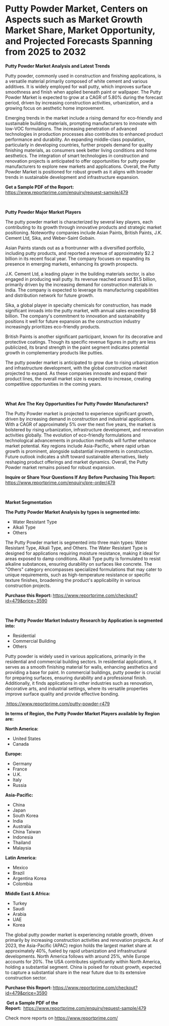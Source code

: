 <p><h1>Putty Powder Market, Centers on Aspects such as Market Growth Market Share, Market Opportunity, and Projected Forecasts Spanning from 2025 to 2032</h1></p><p><strong>Putty Powder Market Analysis and Latest Trends</strong></p>
<p><p>Putty powder, commonly used in construction and finishing applications, is a versatile material primarily composed of white cement and various additives. It is widely employed for wall putty, which improves surface smoothness and finish when applied beneath paint or wallpaper. The Putty Powder Market is expected to grow at a CAGR of 5.80% during the forecast period, driven by increasing construction activities, urbanization, and a growing focus on aesthetic home improvement. </p><p>Emerging trends in the market include a rising demand for eco-friendly and sustainable building materials, prompting manufacturers to innovate with low-VOC formulations. The increasing penetration of advanced technologies in production processes also contributes to enhanced product performance and durability. An expanding middle-class population, particularly in developing countries, further propels demand for quality finishing materials, as consumers seek better living conditions and home aesthetics. The integration of smart technologies in construction and renovation projects is anticipated to offer opportunities for putty powder manufacturers to explore new markets and applications. Overall, the Putty Powder Market is positioned for robust growth as it aligns with broader trends in sustainable development and infrastructure expansion.</p></p>
<p><strong>Get a Sample PDF of the Report:&nbsp;</strong> <a href="https://www.reportprime.com/enquiry/request-sample/479?utm_campaign=3272&utm_medium=2&utm_source=Github&utm_content=ia&utm_term=18032025&utm_id=putty-powder">https://www.reportprime.com/enquiry/request-sample/479</a></p>
<p>&nbsp;</p>
<p><strong>Putty Powder Major Market Players</strong></p>
<p><p>The putty powder market is characterized by several key players, each contributing to its growth through innovative products and strategic market positioning. Noteworthy companies include Asian Paints, British Paints, J.K. Cement Ltd, Sika, and Weber-Saint Gobain.</p><p>Asian Paints stands out as a frontrunner with a diversified portfolio, including putty products, and reported a revenue of approximately $2.2 billion in its recent fiscal year. The company focuses on expanding its presence in emerging markets, enhancing its growth prospects.</p><p>J.K. Cement Ltd, a leading player in the building materials sector, is also engaged in producing wall putty. Its revenue reached around $1.5 billion, primarily driven by the increasing demand for construction materials in India. The company is expected to leverage its manufacturing capabilities and distribution network for future growth.</p><p>Sika, a global player in specialty chemicals for construction, has made significant inroads into the putty market, with annual sales exceeding $8 billion. The company's commitment to innovation and sustainability positions it well for future expansion as the construction industry increasingly prioritizes eco-friendly products.</p><p>British Paints is another significant participant, known for its decorative and protective coatings. Though its specific revenue figures in putty are less publicized, its brand strength in the paint segment indicates potential growth in complementary products like putties.</p><p>The putty powder market is anticipated to grow due to rising urbanization and infrastructure development, with the global construction market projected to expand. As these companies innovate and expand their product lines, the overall market size is expected to increase, creating competitive opportunities in the coming years.</p></p>
<p>&nbsp;</p>
<p><strong>What Are The Key Opportunities For Putty Powder Manufacturers?</strong></p>
<p><p>The Putty Powder market is projected to experience significant growth, driven by increasing demand in construction and industrial applications. With a CAGR of approximately 5% over the next five years, the market is bolstered by rising urbanization, infrastructure development, and renovation activities globally. The evolution of eco-friendly formulations and technological advancements in production methods will further enhance market potential. Key regions include Asia-Pacific, where rapid urban growth is prominent, alongside substantial investments in construction. Future outlook indicates a shift toward sustainable alternatives, likely reshaping product offerings and market dynamics. Overall, the Putty Powder market remains poised for robust expansion.</p></p>
<p><strong>Inquire or Share Your Questions If Any Before Purchasing This Report:</strong> <a href="https://www.reportprime.com/enquiry/pre-order/479?utm_campaign=3272&utm_medium=2&utm_source=Github&utm_content=ia&utm_term=18032025&utm_id=putty-powder">https://www.reportprime.com/enquiry/pre-order/479</a></p>
<p>&nbsp;</p>
<p><strong>Market Segmentation</strong></p>
<p><strong>The Putty Powder Market Analysis by types is segmented into:</strong></p>
<p><ul><li>Water Resistant Type</li><li>Alkali Type</li><li>Others</li></ul></p>
<p><p>The Putty Powder market is segmented into three main types: Water Resistant Type, Alkali Type, and Others. The Water Resistant Type is designed for applications requiring moisture resistance, making it ideal for areas exposed to damp conditions. Alkali Type putty is formulated to resist alkaline substances, ensuring durability on surfaces like concrete. The "Others" category encompasses specialized formulations that may cater to unique requirements, such as high-temperature resistance or specific texture finishes, broadening the product's applicability in various construction projects.</p></p>
<p><strong>Purchase this Report:&nbsp;</strong><a href="https://www.reportprime.com/checkout?id=479&price=3590&utm_campaign=3272&utm_medium=2&utm_source=Github&utm_content=ia&utm_term=18032025&utm_id=putty-powder">https://www.reportprime.com/checkout?id=479&price=3590</a></p>
<p>&nbsp;</p>
<p><strong>The Putty Powder Market Industry Research by Application is segmented into:</strong></p>
<p><ul><li>Residential</li><li>Commercial Building</li><li>Others</li></ul></p>
<p><p>Putty powder is widely used in various applications, primarily in the residential and commercial building sectors. In residential applications, it serves as a smooth finishing material for walls, enhancing aesthetics and providing a base for paint. In commercial buildings, putty powder is crucial for preparing surfaces, ensuring durability and a professional finish. Additionally, it finds applications in other industries such as renovation, decorative arts, and industrial settings, where its versatile properties improve surface quality and provide effective bonding.</p></p>
<p><a href="https://www.reportprime.com/putty-powder-r479?utm_campaign=3272&utm_medium=2&utm_source=Github&utm_content=ia&utm_term=18032025&utm_id=putty-powder">&nbsp;https://www.reportprime.com/putty-powder-r479</a></p>
<p><strong>In terms of Region, the Putty Powder Market Players available by Region are:</strong></p>
<p>
    <p> <strong> North America: </strong>
        <ul>
            <li>United States</li>
            <li>Canada</li>
        </ul>
        </p> 
    <p> <strong> Europe: </strong>
        <ul>
            <li>Germany</li>
            <li>France</li>
            <li>U.K.</li>
            <li>Italy</li>
            <li>Russia</li>
        </ul>
        </p> 
    <p> <strong> Asia-Pacific: </strong>
        <ul>
            <li>China</li>
            <li>Japan</li>
            <li>South Korea</li>
            <li>India</li>
            <li>Australia</li>
            <li>China Taiwan</li>
            <li>Indonesia</li>
            <li>Thailand</li>
            <li>Malaysia</li>
        </ul>
        </p> 
    <p> <strong> Latin America: </strong>
        <ul>
            <li>Mexico</li>
            <li>Brazil</li>
            <li>Argentina Korea</li>
            <li>Colombia</li>
        </ul>
        </p> 
    <p> <strong> Middle East & Africa: </strong>
        <ul>
            <li>Turkey</li>
            <li>Saudi</li>
            <li>Arabia</li>
            <li>UAE</li>
            <li>Korea</li>
        </ul>
    </p>
    </p>
<p><p>The global putty powder market is experiencing notable growth, driven primarily by increasing construction activities and renovation projects. As of 2023, the Asia-Pacific (APAC) region holds the largest market share at approximately 40%, fueled by rapid urbanization and infrastructural developments. North America follows with around 25%, while Europe accounts for 20%. The USA contributes significantly within North America, holding a substantial segment. China is poised for robust growth, expected to capture a substantial share in the near future due to its extensive construction sector.</p></p>
<p><strong>Purchase this Report: </strong><a href="https://www.reportprime.com/checkout?id=479&price=3590&utm_campaign=3272&utm_medium=2&utm_source=Github&utm_content=ia&utm_term=18032025&utm_id=putty-powder">https://www.reportprime.com/checkout?id=479&price=3590</a></p>
<p>&nbsp;<strong>Get a Sample PDF of the Report:&nbsp;&nbsp;</strong><a href="https://www.reportprime.com/enquiry/request-sample/479?utm_campaign=3272&utm_medium=2&utm_source=Github&utm_content=ia&utm_term=18032025&utm_id=putty-powder">https://www.reportprime.com/enquiry/request-sample/479</a></p>
<p><strong></strong></p>
<p>Check more reports on <a href="https://www.reportprime.com/?utm_campaign=3272&utm_medium=2&utm_source=Github&utm_content=ia&utm_term=18032025&utm_id=putty-powder">https://www.reportprime.com/</a></p>